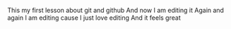 This my first lesson about git and github
And now I am editing it
Again and again I am editing cause 
I just love editing
And it feels great
